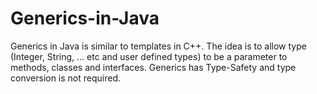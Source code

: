 # Generics-in-Java
Generics in Java is similar to templates in C++. 
The idea is to allow type (Integer, String, … etc and user defined types) to be a parameter to methods, classes and interfaces. 
Generics has Type-Safety and type conversion is not required.
